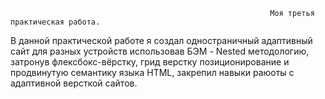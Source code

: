                                                               Моя третья практическая работа.            

 В данной практической работе я создал одностраничный адаптивный сайт для разных устройств  использовав БЭМ - Nested методологию, затронув флексбокс-вёрстку, грид верстку позиционирование и продвинутую семантику языка HTML, закрепил навыки раюоты с адаптивной версткой сайтов.     
